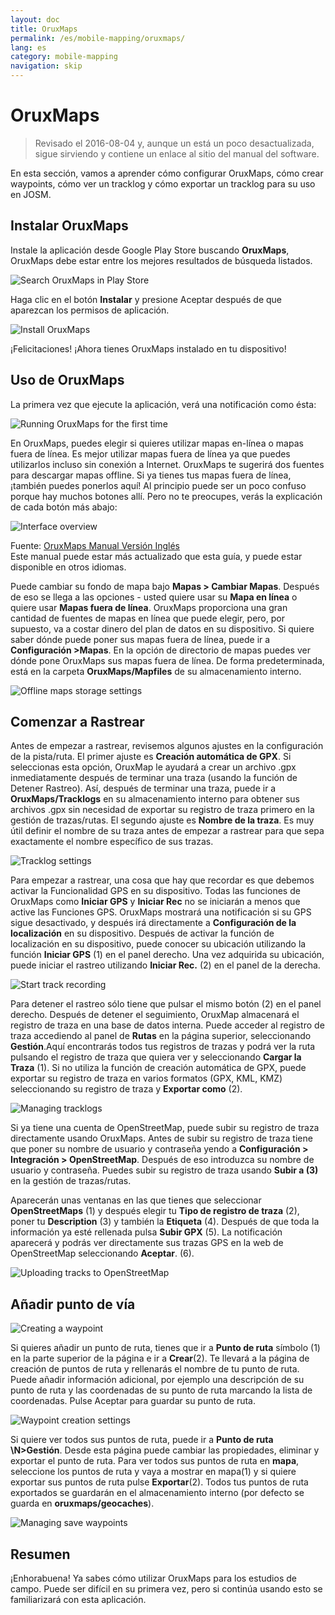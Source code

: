 ```yaml
---
layout: doc
title: OruxMaps
permalink: /es/mobile-mapping/oruxmaps/
lang: es
category: mobile-mapping
navigation: skip
---
```


OruxMaps
===============

> Revisado el 2016-08-04 y, aunque un está un poco desactualizada, sigue sirviendo y contiene un enlace al sitio del manual del software.

En esta sección, vamos a aprender cómo configurar OruxMaps, cómo crear waypoints, cómo ver un tracklog y cómo exportar un tracklog para su uso en JOSM.  

​Instalar OruxMaps
------------------

Instale la aplicación desde Google Play Store buscando **OruxMaps**, OruxMaps debe estar entre los mejores resultados de búsqueda listados.  

![Search OruxMaps in Play Store][]

Haga clic en el botón **Instalar** y presione Aceptar después de que aparezcan los permisos de aplicación.  

![Install OruxMaps][]

¡Felicitaciones! ¡Ahora tienes OruxMaps instalado en tu dispositivo!  

Uso de OruxMaps
--------------------

La primera vez que ejecute la aplicación, verá una notificación como ésta:  

![Running OruxMaps for the first time][]

En OruxMaps, puedes elegir si quieres utilizar mapas en-línea o mapas fuera de línea. Es mejor utilizar mapas fuera de línea ya que puedes utilizarlos incluso sin conexión a Internet. OruxMaps te sugerirá dos fuentes para descargar mapas offline. Si ya tienes tus mapas fuera de línea, ¡también puedes ponerlos aquí! Al principio puede ser un poco confuso porque hay muchos botones allí. Pero no te preocupes, verás la explicación de cada botón más abajo:  

![Interface overview][]

Fuente: [OruxMaps Manual Versión Inglés](http://www.google.com/url?q=http%3A%2F%2Fwww.oruxmaps.com%2Foruxmapsmanual_en.pdf&sa=D&sntz=1&usg=AFQjCNFY7Tk-Gzz9NFKy9WOsnfnn8x3Kwg)  
Este manual puede estar más actualizado que esta guía, y puede estar disponible en otros idiomas.  

Puede cambiar su fondo de mapa bajo **Mapas \> Cambiar Mapas**. Después de eso se llega a las opciones - usted quiere usar su **Mapa en línea** o quiere usar
**Mapas fuera de línea**. OruxMaps proporciona una gran cantidad de fuentes de mapas en línea que puede elegir, pero, por supuesto, va a costar dinero del plan de datos en su dispositivo. Si quiere saber dónde puede poner sus mapas fuera de línea, puede ir a **Configuración \>Mapas**. En la opción de directorio de mapas puedes ver dónde pone OruxMaps sus
mapas fuera de línea. De forma predeterminada, está en la carpeta **OruxMaps/Mapfiles** de su almacenamiento interno.  

![Offline maps storage settings][]

Comenzar a Rastrear
--------------

Antes de empezar a rastrear, revisemos algunos ajustes en la configuración de la pista/ruta. El primer ajuste es **Creación automática de GPX**. Si seleccionas esta opción, OruxMap le ayudará a crear un archivo .gpx inmediatamente después de terminar una traza (usando la función de Detener Rastreo). Así, después de terminar una traza, puede ir a **OruxMaps/Tracklogs** en su almacenamiento interno para obtener sus archivos .gpx sin necesidad de exportar su registro de traza primero en la gestión de trazas/rutas. El segundo ajuste es **Nombre de la traza**. Es muy útil definir el nombre de su traza antes de empezar a rastrear para que sepa exactamente el nombre específico de sus trazas.  

![Tracklog settings][]

Para empezar a rastrear, una cosa que hay que recordar es que debemos activar la Funcionalidad GPS en su dispositivo. Todas las funciones de OruxMaps como **Iniciar GPS** y **Iniciar Rec** no se iniciarán a menos que active las Funciones GPS. OruxMaps mostrará una notificación si su GPS sigue desactivado, y después irá directamente a **Configuración de la localización** en su dispositivo. Después de activar la función de localización en su dispositivo, puede conocer su ubicación utilizando la función **Iniciar GPS** (1) en el panel derecho. Una vez adquirida su ubicación, puede iniciar el rastreo utilizando **Iniciar Rec.** (2) en el panel de la derecha.  

![Start track recording][]

Para detener el rastreo sólo tiene que pulsar el mismo botón (2) en el panel derecho. Después de detener el seguimiento, OruxMap almacenará el registro de traza en una base de datos interna. Puede acceder al registro de traza accediendo al panel de **Rutas** en la página superior, seleccionando **Gestión**.Aquí encontrarás todos tus registros de trazas y podrá ver la ruta pulsando el registro de traza que quiera ver y seleccionando **Cargar la Traza** (1). Si no utiliza la función de creación automática de GPX, puede exportar su registro de traza en varios formatos (GPX, KML, KMZ) seleccionando su registro de traza y **Exportar como** (2).  

![Managing tracklogs][]

Si ya tiene una cuenta de OpenStreetMap, puede subir su registro de traza directamente usando OruxMaps. Antes de subir su registro de traza tiene que poner su nombre de usuario y contraseña yendo a **Configuración \> Integración \> OpenStreetMap**. Después de eso introduzca su nombre de usuario y contraseña. Puedes subir su registro de traza usando **Subir a (3)** en la gestión de trazas/rutas.  

Aparecerán unas ventanas en las que tienes que seleccionar **OpenStreetMaps** (1) y después elegir tu **Tipo de registro de traza** (2), poner tu **Description** (3) y también la **Etiqueta** (4). Después de que toda la información ya esté rellenada pulsa **Subir GPX** (5). La notificación aparecerá y podrás ver directamente sus trazas GPS en la web de OpenStreetMap seleccionando **Aceptar**. (6).  

![Uploading tracks to OpenStreetMap][]

Añadir punto de vía
---------------------

![Creating a waypoint][]

Si quieres añadir un punto de ruta, tienes que ir a **Punto de ruta** símbolo (1) en la parte superior de la página e ir a **Crear**(2). Te llevará a la página de creación de puntos de ruta y rellenarás el nombre de tu punto de ruta. Puede añadir información adicional, por ejemplo una descripción de su punto de ruta y las coordenadas de su punto de ruta marcando la lista de coordenadas. Pulse Aceptar para guardar su punto de ruta.  

![Waypoint creation settings][]

Si quiere ver todos sus puntos de ruta, puede ir a **Punto de ruta \N>Gestión**. Desde esta página puede cambiar las propiedades, eliminar y exportar el punto de ruta. Para ver todos sus puntos de ruta en **mapa**, seleccione los puntos de ruta y vaya a mostrar en mapa(1) y si quiere exportar sus puntos de ruta pulse **Exportar**(2). Todos tus puntos de ruta exportados se guardarán en el almacenamiento interno (por defecto se guarda en **oruxmaps/geocaches**).  

![Managing save waypoints][]

Resumen
-----------

¡Enhorabuena! Ya sabes cómo utilizar OruxMaps para los estudios de campo. Puede ser difícil en su primera vez, pero si continúa usando esto se familiarizará con esta aplicación.  

[Search OruxMaps in Play Store]: /images/mobile-mapping/oruxmaps_image00.png
[Install OruxMaps]: /images/mobile-mapping/oruxmaps_image03.png
[Running OruxMaps for the first time]: /images/mobile-mapping/oruxmaps_image01.png
[Interface overview]: /images/mobile-mapping/oruxmaps_image09.png
[Offline maps storage settings]: /images/mobile-mapping/oruxmaps_image06.png
[Tracklog settings]: /images/mobile-mapping/oruxmaps_image11.png
[Start track recording]: /images/mobile-mapping/oruxmaps_image02.png
[Managing tracklogs]: /images/mobile-mapping/oruxmaps_image10.png
[Uploading tracks to OpenStreetMap]: /images/mobile-mapping/oruxmaps_image05.png
[Creating a waypoint]: /images/mobile-mapping/oruxmaps_image07.png
[Waypoint creation settings]: /images/mobile-mapping/oruxmaps_image08.png
[Managing save waypoints]: /images/mobile-mapping/oruxmaps_image04.png
